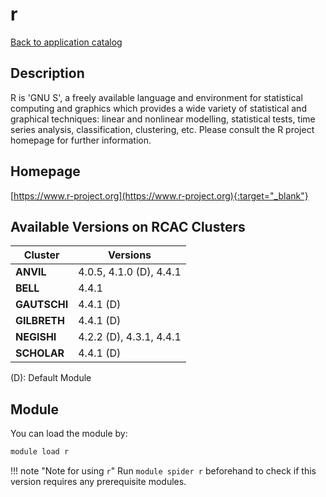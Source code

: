 # r

[Back to application catalog](../app_catalog.md)

## Description

R is 'GNU S', a freely available language and environment for statistical computing and graphics which provides a wide variety of statistical and graphical techniques: linear and nonlinear modelling, statistical tests, time series analysis, classification, clustering, etc. Please consult the R project homepage for further information.

## Homepage

[https://www.r-project.org](https://www.r-project.org){:target="_blank"}

## Available Versions on RCAC Clusters

|Cluster|Versions|
|---|---|
**ANVIL**|4.0.5, 4.1.0 (D), 4.4.1
**BELL**|4.4.1
**GAUTSCHI**|4.4.1 (D)
**GILBRETH**|4.4.1 (D)
**NEGISHI**|4.2.2 (D), 4.3.1, 4.4.1
**SCHOLAR**|4.4.1 (D)

(D): Default Module

## Module

You can load the module by:

```bash
module load r
```

!!! note "Note for using `r`"
    Run `module spider r` beforehand to check if this version requires any prerequisite modules.
